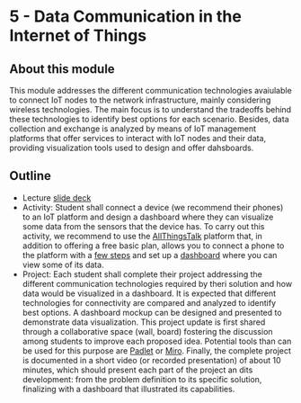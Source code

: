 # 5 - Data Communication in the Internet of Things

## About this module
This module addresses the different communication technologies avaiulable to connect IoT nodes to the network infrastructure, mainly considering wireless technologies. The main focus is to understand the tradeoffs behind these technologies to identify best options for each scenario. Besides, data collection and exchange is analyzed by means of IoT management platforms that offer services to interact with IoT nodes and their data, providing visualization tools used to design and offer dahsboards.

## Outline
* Lecture [slide deck](https://github.com/neon-iot/iotfundamentals/blob/main/slides/5-Communication.pdf) 
* Activity: Student shall connect a device (we recommend their phones) to an IoT platform and design a dashboard where they can visualize some data from the sensors that the device has. To carry out this activity, we recommend to use the [AllThingsTalk](https://www.allthingstalk.com) platform that, in addition to offering a free basic plan, allows you to connect a phone to the platform with a [few steps](https://www.allthingstalk.com/faq/try-our-iot-platform-with-your-smartphone-as-an-iot-device) and set up a [dashboard](https://www.allthingstalk.com/faq/smartphone-demo-in-also-iot-platform) where you can view some of its data. 
* Project: Each student shall complete their project addressing the different communication technologies required by theri solution and how data would be visualized in a dashboard. It is expected that different technologies for connectivity are compared and analyzed to identify best options. A dashboard mockup can be designed and presented to demonstrate data visualization. This project update is first shared through a collaborative space (wall, board) fostering the discussion among students to improve each proposed idea. Potential tools than can be used for this purpose are [Padlet](https://padlet.com) or [Miro](https://miro.com). Finally, the complete project is documented in a short video (or recorded presentation) of about 10 minutes, which should present each part of the project an dits development: from the problem definition to its specific solution, finalizing with a dashboard that illustrated its capabilities.


